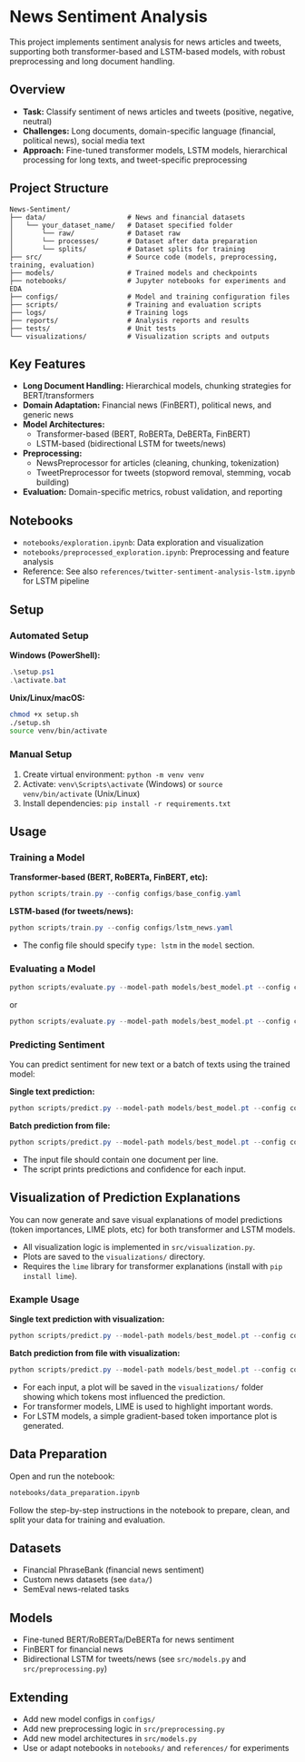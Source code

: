 # News Sentiment Analysis

This project implements sentiment analysis for news articles and tweets, supporting both transformer-based and LSTM-based models, with robust preprocessing and long document handling.

## Overview

- **Task:** Classify sentiment of news articles and tweets (positive, negative, neutral)
- **Challenges:** Long documents, domain-specific language (financial, political news), social media text
- **Approach:** Fine-tuned transformer models, LSTM models, hierarchical processing for long texts, and tweet-specific preprocessing

## Project Structure

```
News-Sentiment/
├── data/                    # News and financial datasets
│   └── your_dataset_name/   # Dataset specified folder 
│       └── raw/             # Dataset raw
│       └── processes/       # Dataset after data preparation
│       └── splits/          # Dataset splits for training
├── src/                     # Source code (models, preprocessing, training, evaluation)
├── models/                  # Trained models and checkpoints
├── notebooks/               # Jupyter notebooks for experiments and EDA
├── configs/                 # Model and training configuration files
├── scripts/                 # Training and evaluation scripts
├── logs/                    # Training logs
├── reports/                 # Analysis reports and results
├── tests/                   # Unit tests
└── visualizations/          # Visualization scripts and outputs
```

## Key Features

- **Long Document Handling:** Hierarchical models, chunking strategies for BERT/transformers
- **Domain Adaptation:** Financial news (FinBERT), political news, and generic news
- **Model Architectures:** 
  - Transformer-based (BERT, RoBERTa, DeBERTa, FinBERT)
  - LSTM-based (bidirectional LSTM for tweets/news)
- **Preprocessing:** 
  - NewsPreprocessor for articles (cleaning, chunking, tokenization)
  - TweetPreprocessor for tweets (stopword removal, stemming, vocab building)
- **Evaluation:** Domain-specific metrics, robust validation, and reporting

## Notebooks

- `notebooks/exploration.ipynb`: Data exploration and visualization
- `notebooks/preprocessed_exploration.ipynb`: Preprocessing and feature analysis
- Reference: See also `references/twitter-sentiment-analysis-lstm.ipynb` for LSTM pipeline

## Setup

### Automated Setup

**Windows (PowerShell):**
```powershell
.\setup.ps1
.\activate.bat
```

**Unix/Linux/macOS:**
```bash
chmod +x setup.sh
./setup.sh
source venv/bin/activate
```

### Manual Setup

1. Create virtual environment: `python -m venv venv`
2. Activate: `venv\Scripts\activate` (Windows) or `source venv/bin/activate` (Unix/Linux)
3. Install dependencies: `pip install -r requirements.txt`

## Usage

### Training a Model

**Transformer-based (BERT, RoBERTa, FinBERT, etc):**
```powershell
python scripts/train.py --config configs/base_config.yaml
```

**LSTM-based (for tweets/news):**
```powershell
python scripts/train.py --config configs/lstm_news.yaml
```
- The config file should specify `type: lstm` in the `model` section.

### Evaluating a Model

```powershell
python scripts/evaluate.py --model-path models/best_model.pt --config configs/base_config.yaml
```
or
```powershell
python scripts/evaluate.py --model-path models/best_model.pt --config configs/lstm_news.yaml
```

### Predicting Sentiment

You can predict sentiment for new text or a batch of texts using the trained model:

**Single text prediction:**
```powershell
python scripts/predict.py --model-path models/best_model.pt --config configs/base_config.yaml --text "Your news text here"
```

**Batch prediction from file:**
```powershell
python scripts/predict.py --model-path models/best_model.pt --config configs/base_config.yaml --file data/your_input_file.txt
```
- The input file should contain one document per line.
- The script prints predictions and confidence for each input.

## Visualization of Prediction Explanations

You can now generate and save visual explanations of model predictions (token importances, LIME plots, etc) for both transformer and LSTM models.

- All visualization logic is implemented in `src/visualization.py`.
- Plots are saved to the `visualizations/` directory.
- Requires the `lime` library for transformer explanations (install with `pip install lime`).

### Example Usage

**Single text prediction with visualization:**
```powershell
python scripts/predict.py --model-path models/best_model.pt --config configs/base_config.yaml --text "Your news text here" --visualize
```

**Batch prediction from file with visualization:**
```powershell
python scripts/predict.py --model-path models/best_model.pt --config configs/base_config.yaml --file data/your_input_file.txt --visualize
```

- For each input, a plot will be saved in the `visualizations/` folder showing which tokens most influenced the prediction.
- For transformer models, LIME is used to highlight important words.
- For LSTM models, a simple gradient-based token importance plot is generated.

## Data Preparation

Open and run the notebook:

```markdown
notebooks/data_preparation.ipynb
```

Follow the step-by-step instructions in the notebook to prepare, clean, and split your data for training and evaluation.

## Datasets

- Financial PhraseBank (financial news sentiment)
- Custom news datasets (see `data/`)
- SemEval news-related tasks

## Models

- Fine-tuned BERT/RoBERTa/DeBERTa for news sentiment
- FinBERT for financial news
- Bidirectional LSTM for tweets/news (see `src/models.py` and `src/preprocessing.py`)

## Extending

- Add new model configs in `configs/`
- Add new preprocessing logic in `src/preprocessing.py`
- Add new model architectures in `src/models.py`
- Use or adapt notebooks in `notebooks/` and `references/` for experiments
